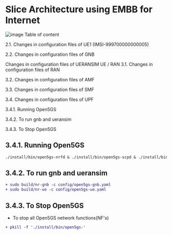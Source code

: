 
 # Slice Architecture using EMBB for Internet

 ![image](https://github.com/FRA-UAS/mobcomwise23-24-team_5gtechtribe/assets/116576484/e31ddb2f-5fc5-4747-a0c0-b108177e5e2d)
Table of content

2.1. Changes in configuration files of UE1 (IMSI-999700000000005)

2.2. Changes in configuration files of GNB

Changes in configuration files of UERANSIM UE / RAN
3.1. Changes in configuration files of RAN

3.2. Changes in configuration files of AMF

3.3. Changes in configuration files of SMF

3.4. Changes in configuration files of UPF

3.4.1. Running Open5GS

3.4.2. To run gnb and ueransim

3.4.3. To Stop Open5GS


## 3.4.1. Running Open5GS
```diff
./install/bin/open5gs-nrfd & ./install/bin/open5gs-scpd & ./install/bin/open5gs-amfd & ./install/bin/open5gs-smfd &./install/bin/open5gs-upfd & ./install/bin/open5gs-ausfd & ./install/bin/open5gs-udmd & ./install/bin/open5gs-pcfd & ./install/bin/open5gs-nssfd & ./install/bin/open5gs-bsfd & ./install/bin/open5gs-udrd & ./install/bin/open5gs-mmed & ./install/bin/open5gs-sgwcd & ./install/bin/open5gs-sgwud & ./install/bin/open5gs-hssd & ./install/bin/open5gs-pcrfd

```
## 3.4.2. To run gnb and ueransim

```diff
+ sudo build/nr-gnb -c config/open5gs-gnb.yaml
+ sudo build/nr-ue -c config/open5gs-ue.yaml
```
## 3.4.3. To Stop Open5GS
- To stop all Open5GS network functions(NF's)
```diff
+ pkill -f './install/bin/open5gs-'
```
